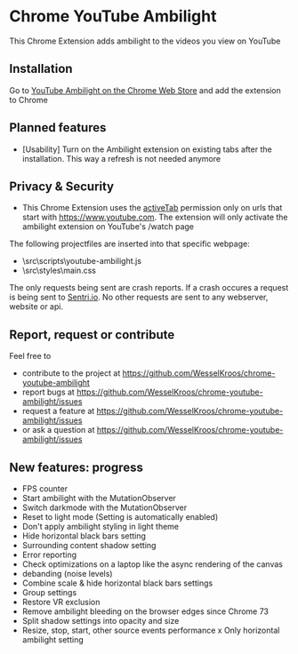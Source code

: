 # Chrome YouTube Ambilight
This Chrome Extension adds ambilight to the videos you view on YouTube

## Installation
Go to [YouTube Ambilight on the Chrome Web Store](https://chrome.google.com/webstore/detail/youtube-ambilight/paponcgjfojgemddooebbgniglhkajkj) and add the extension to Chrome

## Planned features
  - [Usability] Turn on the Ambilight extension on existing tabs after the installation. This way a refresh is not needed anymore
  
## Privacy & Security
- This Chrome Extension uses the [activeTab](https://developer.chrome.com/extensions/activeTab) permission only on urls that start with https://www.youtube.com. The extension will only activate the ambilight extension on YouTube's /watch page

The following projectfiles are inserted into that specific webpage:
- \src\scripts\youtube-ambilight.js
- \src\styles\main.css

The only requests being sent are crash reports. If a crash occures a request is being sent to [Sentri.io](https://sentry.io). 
No other requests are sent to any webserver, website or api.

## Report, request or contribute
Feel free to 
- contribute to the project at https://github.com/WesselKroos/chrome-youtube-ambilight
- report bugs at https://github.com/WesselKroos/chrome-youtube-ambilight/issues
- request a feature at https://github.com/WesselKroos/chrome-youtube-ambilight/issues
- or ask a question at https://github.com/WesselKroos/chrome-youtube-ambilight/issues

## New features: progress
- FPS counter
- Start ambilight with the MutationObserver
- Switch darkmode with the MutationObserver
- Reset to light mode (Setting is automatically enabled)
- Don't apply ambilight styling in light theme
- Hide horizontal black bars setting
- Surrounding content shadow setting
- Error reporting
- Check optimizations on a laptop like the async rendering of the canvas
- debanding (noise levels)
- Combine scale & hide horizontal black bars settings
- Group settings
- Restore VR exclusion
- Remove ambilight bleeding on the browser edges since Chrome 73
- Split shadow settings into opacity and size
- Resize, stop, start, other source events performance
x Only horizontal ambilight setting